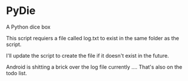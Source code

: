 # PyDie

A Python dice box

This script requiers a file called log.txt to exist in the same folder as the script.

I'll update the script to create the file if it doesn't exist in the future.

Android is shitting a brick over the log file currently .... That's also on the todo list.
